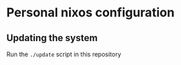 # Personal nixos configuration

## Updating the system

Run the ``` ./update ``` script in this repository


